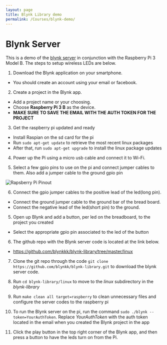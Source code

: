 ```yaml
---
layout: page
title: Blynk Library demo
permalink: /Courses/blynk-demo/
---
```


# Blynk Server

This is a demo of the [blynk server](http://www.blynk.cc/) in conjunction with the Raspberry Pi 3 Model B. The steps to setup wireless LEDs are below.


1. Download the Blynk application on your smartphone.
- You should create an account using your email or facebook.

2. Create a project in the Blynk app.
- Add a project name or your choosing.
- Choose **Raspberry Pi 3 B** as the device.
- **MAKE SURE TO SAVE THE EMAIL WITH THE AUTH TOKEN FOR THE PROJECT**

3. Get the raspberry pi updated and ready
  - Install Raspian on the sd card for the pi
  - Run ```sudo apt-get update``` to retrieve the most recent linux packages
  - After that, run ```sudo apt-get upgrade``` to install the linux package updates

4. Power up the Pi using a micro usb cable and connect it to Wi-Fi.

5.  Select a few gpio pins to use on the pi and connect jumper cables to them. Also add a jumper cable to the ground gpio pin

![Rapsberry Pi Pinout]()

6. Connect the gpio jumper cables to the positive lead of the led(long pin).
- Connect the ground jumper cable to the ground bar of the bread board.
- Connect the negative lead of the led(short pin) to the ground.

5. Open up Blynk and add a button, per led on the breadboard, to the project you created
  - Select the appropriate gpio pin associated to the led of the button

6. The github repo with the Blynk server code is located at the link below.
  - https://github.com/blynkkk/blynk-library/tree/master/linux

7. Clone the git repo through the code ```git clone https://github.com/blynkk/blynk-library.git``` to download the blynk server code.

8. Run ```cd blynk-library/linux``` to move to the *linux* subdirectory in the *blynk-library*

9. Run ```make clean all target=raspberry``` to clean unnecessary files and configure the server codes to the raspberry pi

9. To run the Blynk server on the pi, run the command ```sudo ./blynk --token=YourAuthToken```. Replace *YourAuthToken* with the auth token located in the email when you created the Blynk project in the app

10. Click the play button in the top right corner of the Blynk app, and then press a button to have the leds turn on from the Pi.
